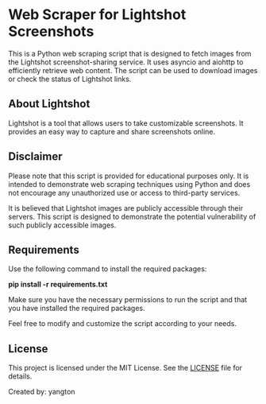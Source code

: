 # Web Scraper for Lightshot Screenshots

This is a Python web scraping script that is designed to fetch images from the Lightshot screenshot-sharing service. It uses asyncio and aiohttp to efficiently retrieve web content. The script can be used to download images or check the status of Lightshot links.

## About Lightshot

Lightshot is a tool that allows users to take customizable screenshots. It provides an easy way to capture and share screenshots online.

## Disclaimer

Please note that this script is provided for educational purposes only. It is intended to demonstrate web scraping techniques using Python and does not encourage any unauthorized use or access to third-party services.

It is believed that Lightshot images are publicly accessible through their servers. This script is designed to demonstrate the potential vulnerability of such publicly accessible images.

## Requirements

Use the following command to install the required packages:

**pip install -r requirements.txt**



Make sure you have the necessary permissions to run the script and that you have installed the required packages.

Feel free to modify and customize the script according to your needs.

## License

This project is licensed under the MIT License. See the [LICENSE](LICENSE) file for details.

Created by: yangton

